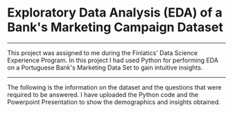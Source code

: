 # Exploratory Data Analysis (EDA) of a Bank's Marketing Campaign Dataset
---
This project was assigned to me during the Finlatics' Data Science Experience Program.
In this project I had used Python for performing EDA on a Portuguese Bank's Marketing Data Set to gain intuitive insights.

---
The following is the information on the dataset and the questions that were required to be answered. 
I have uploaded the Python code and the Powerpoint Presentation to show the demographics and insights obtained.
